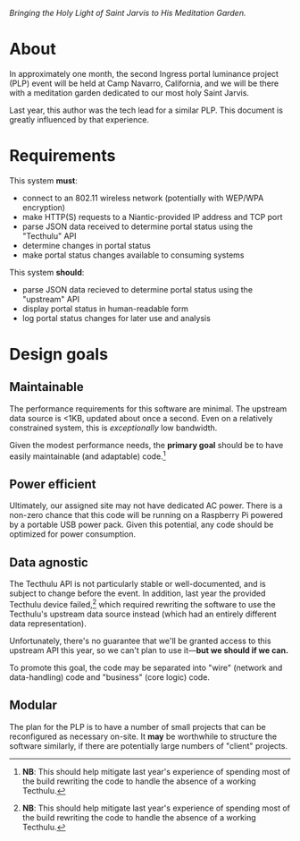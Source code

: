 *Bringing the Holy Light of Saint Jarvis to His Meditation Garden.*


# About

In approximately one month, the second Ingress portal luminance project (PLP) event will be held at Camp Navarro, California, and we will be there with a meditation garden dedicated to our most holy Saint Jarvis.

Last year, this author was the tech lead for a similar PLP. This document is greatly influenced by that experience.

# Requirements
This system **must**:

- connect to an 802.11 wireless network (potentially with WEP/WPA encryption)
- make HTTP(S) requests to a Niantic-provided IP address and TCP port
- parse JSON data received to determine portal status using the "Tecthulu" API
- determine changes in portal status
- make portal status changes available to consuming systems

This system **should**:

- parse JSON data recieved to determine portal status using the "upstream" API
- display portal status in human-readable form
- log portal status changes for later use and analysis

# Design goals

## Maintainable
The performance requirements for this software are minimal. The upstream data source is <1KB, updated about once a second. Even on a relatively constrained system, this is *exceptionally* low bandwidth.

Given the modest performance needs, the **primary goal** should be to have easily maintainable (and adaptable) code.[^tecthulu-failure]

## Power efficient
Ultimately, our assigned site may not have dedicated AC power. There is a non-zero chance that this code will be running on a Raspberry Pi powered by a portable USB power pack. Given this potential, any code should be optimized for power consumption.

## Data agnostic
The Tecthulu API is not particularly stable or well-documented, and is subject to change before the event. In addition, last year the provided Tecthulu device failed,[^tecthulu-failure] which required rewriting the software to use the Tecthulu's upstream data source instead (which had an entirely different data representation).

Unfortunately, there's no guarantee that we'll be granted access to this upstream API this year, so we can't plan to use it—**but we should if we can.**

To promote this goal, the code may be separated into "wire" (network and data-handling) code and "business" (core logic) code.

## Modular
The plan for the PLP is to have a number of small projects that can be reconfigured as necessary on-site. It **may** be worthwhile to structure the software similarly, if there are potentially large numbers of "client" projects.

[^tecthulu-failure]: **NB**: This should help mitigate last year's experience of spending most of the build rewriting the code to handle the absence of a working Tecthulu.
